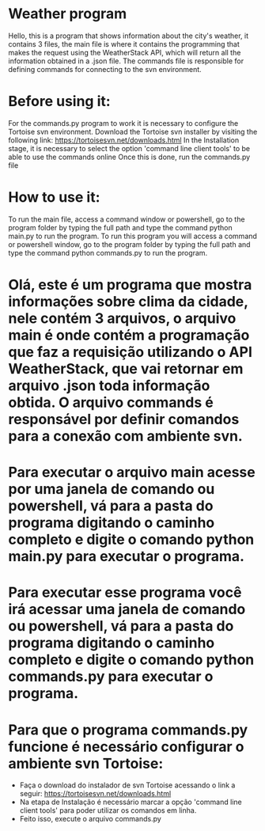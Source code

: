# Weather program

Hello, this is a program that shows information about the city's weather, it contains 3 files, the main file is where it contains the programming that makes the request using the WeatherStack API, which will return all the information obtained in a .json file.
The commands file is responsible for defining commands for connecting to the svn environment.

# Before using it:
For the commands.py program to work it is necessary to configure the Tortoise svn environment.
Download the Tortoise svn installer by visiting the following link: https://tortoisesvn.net/downloads.html
In the Installation stage, it is necessary to select the option 'command line client tools' to be able to use the commands online
Once this is done, run the commands.py file

# How to use it:
To run the main file, access a command window or powershell, go to the program folder by typing the full path and type the command python main.py to run the program.
To run this program you will access a command or powershell window, go to the program folder by typing the full path and type the command python commands.py to run the program.

# Olá, este é um programa que mostra informações sobre clima da cidade, nele contém 3 arquivos, o arquivo main é onde contém a programação que faz a requisição utilizando o API WeatherStack, que vai retornar em arquivo .json toda informação obtida. O arquivo commands é responsável por definir comandos para a conexão com ambiente svn.

# Para executar o arquivo main acesse por uma janela de comando ou powershell, vá para a pasta do programa digitando o caminho completo e digite o comando python main.py para executar o programa.

# Para executar esse programa você irá acessar uma janela de comando ou powershell, vá para a pasta do programa digitando o caminho completo e digite o comando python commands.py para executar o programa.

# Para que o programa commands.py funcione é necessário configurar o ambiente svn Tortoise:
- Faça o download do instalador de svn Tortoise acessando o link a seguir: https://tortoisesvn.net/downloads.html
- Na etapa de Instalação é necessário marcar a opção 'command line client tools' para poder utilizar os comandos em linha.
- Feito isso, execute o arquivo commands.py

